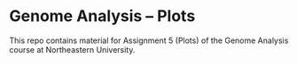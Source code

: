 # Genome Analysis – Plots
This repo contains material for Assignment 5 (Plots) of the Genome Analysis course at Northeastern University.
